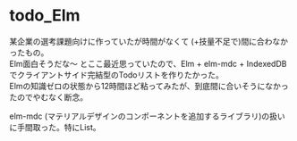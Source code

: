 # todo_Elm

某企業の選考課題向けに作っていたが時間がなくて (+技量不足で)間に合わなかったもの。  
Elm面白そうだな～ とここ最近思っていたので、Elm + elm-mdc + IndexedDBでクライアントサイド完結型のTodoリストを作りたかった。  
Elmの知識ゼロの状態から12時間ほど粘ってみたが、到底間に合いそうになかったのでやむなく断念。

elm-mdc (マテリアルデザインのコンポーネントを追加するライブラリ)の扱いに手間取った。特にList。

